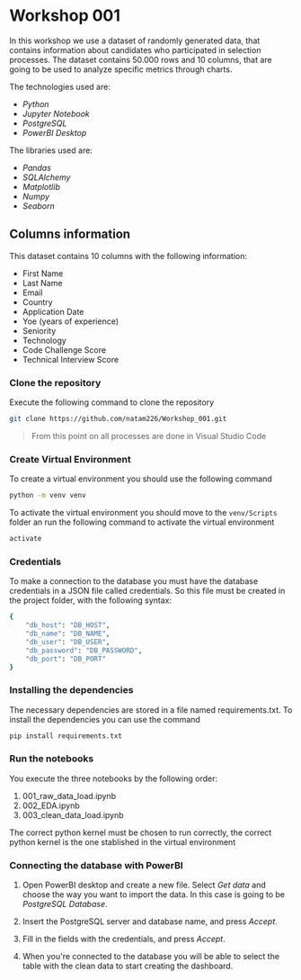 
# Workshop 001

In this workshop we use a dataset of randomly generated data, that contains information about candidates who participated in selection processes. The dataset contains 50.000 rows and 10 columns, that are going to be used to analyze specific metrics through charts. 

The technologies used are:
- *Python*
- *Jupyter Notebook*
- *PostgreSQL*
- *PowerBI Desktop*

The libraries used are:
- *Pandas*
- *SQLAlchemy*
- *Matplotlib*
- *Numpy*
- *Seaborn*

## Columns information
This dataset contains 10 columns with the following information:
- First Name
- Last Name
- Email
- Country
- Application Date
- Yoe (years of experience)
- Seniority
- Technology
- Code Challenge Score
- Technical Interview Score

### Clone the repository
Execute the following command to clone the repository

```bash 
git clone https://github.com/natam226/Workshop_001.git

```

> From this point on all processes are done in Visual Studio Code

### Create Virtual Environment
To create a virtual environment you should use the following command
```bash
python -m venv venv
```
To activate the virtual environment you should move to the `venv/Scripts` folder an run the following command to activate the virtual environment
```bash
activate
```

### Credentials
To make a connection to the database you must have the database credentials in a JSON file called credentials. So this file must be created in the project folder, with the following syntax:

```bash
{
    "db_host": "DB_HOST",
    "db_name": "DB_NAME",
    "db_user": "DB_USER",
    "db_password": "DB_PASSWORD",
    "db_port": "DB_PORT"    
}

```
### Installing the dependencies
The necessary dependencies are stored in a file named requirements.txt. To install the dependencies you can use the command
```bash
pip install requirements.txt
```
### Run the notebooks
You execute the three notebooks by the following order:

1. 001_raw_data_load.ipynb
2. 002_EDA.ipynb
3. 003_clean_data_load.ipynb

The correct python kernel must be chosen to run correctly, the correct python kernel is the one stablished in the virtual environment

### Connecting the database with PowerBI

1. Open PowerBI desktop and create a new file. Select *Get data* and choose the way you want to import the data. In this case is going to be *PostgreSQL Database*.

2. Insert the PostgreSQL server and database name, and press *Accept*.

3. Fill in the fields with the credentials, and press *Accept*.

4. When you're connected to the database you will be able to select the table with the clean data to start creating the dashboard. 